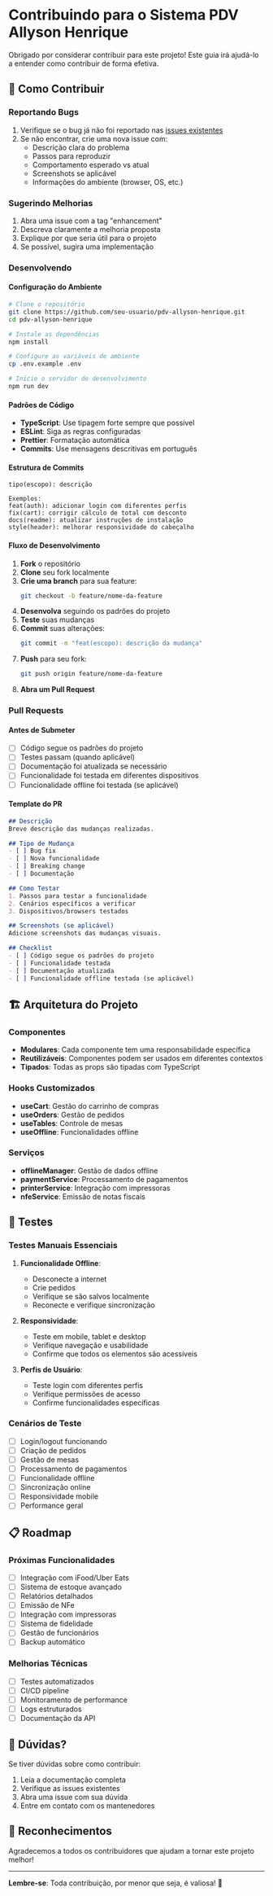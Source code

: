 # Contribuindo para o Sistema PDV Allyson Henrique

Obrigado por considerar contribuir para este projeto! Este guia irá ajudá-lo a entender como contribuir de forma efetiva.

## 🚀 Como Contribuir

### Reportando Bugs

1. Verifique se o bug já não foi reportado nas [issues existentes](https://github.com/seu-usuario/pdv-allyson-henrique/issues)
2. Se não encontrar, crie uma nova issue com:
   - Descrição clara do problema
   - Passos para reproduzir
   - Comportamento esperado vs atual
   - Screenshots se aplicável
   - Informações do ambiente (browser, OS, etc.)

### Sugerindo Melhorias

1. Abra uma issue com a tag "enhancement"
2. Descreva claramente a melhoria proposta
3. Explique por que seria útil para o projeto
4. Se possível, sugira uma implementação

### Desenvolvendo

#### Configuração do Ambiente

```bash
# Clone o repositório
git clone https://github.com/seu-usuario/pdv-allyson-henrique.git
cd pdv-allyson-henrique

# Instale as dependências
npm install

# Configure as variáveis de ambiente
cp .env.example .env

# Inicie o servidor de desenvolvimento
npm run dev
```

#### Padrões de Código

- **TypeScript**: Use tipagem forte sempre que possível
- **ESLint**: Siga as regras configuradas
- **Prettier**: Formatação automática
- **Commits**: Use mensagens descritivas em português

#### Estrutura de Commits

```
tipo(escopo): descrição

Exemplos:
feat(auth): adicionar login com diferentes perfis
fix(cart): corrigir cálculo de total com desconto
docs(readme): atualizar instruções de instalação
style(header): melhorar responsividade do cabeçalho
```

#### Fluxo de Desenvolvimento

1. **Fork** o repositório
2. **Clone** seu fork localmente
3. **Crie uma branch** para sua feature:
   ```bash
   git checkout -b feature/nome-da-feature
   ```
4. **Desenvolva** seguindo os padrões do projeto
5. **Teste** suas mudanças
6. **Commit** suas alterações:
   ```bash
   git commit -m "feat(escopo): descrição da mudança"
   ```
7. **Push** para seu fork:
   ```bash
   git push origin feature/nome-da-feature
   ```
8. **Abra um Pull Request**

### Pull Requests

#### Antes de Submeter

- [ ] Código segue os padrões do projeto
- [ ] Testes passam (quando aplicável)
- [ ] Documentação foi atualizada se necessário
- [ ] Funcionalidade foi testada em diferentes dispositivos
- [ ] Funcionalidade offline foi testada (se aplicável)

#### Template do PR

```markdown
## Descrição
Breve descrição das mudanças realizadas.

## Tipo de Mudança
- [ ] Bug fix
- [ ] Nova funcionalidade
- [ ] Breaking change
- [ ] Documentação

## Como Testar
1. Passos para testar a funcionalidade
2. Cenários específicos a verificar
3. Dispositivos/browsers testados

## Screenshots (se aplicável)
Adicione screenshots das mudanças visuais.

## Checklist
- [ ] Código segue os padrões do projeto
- [ ] Funcionalidade testada
- [ ] Documentação atualizada
- [ ] Funcionalidade offline testada (se aplicável)
```

## 🏗️ Arquitetura do Projeto

### Componentes

- **Modulares**: Cada componente tem uma responsabilidade específica
- **Reutilizáveis**: Componentes podem ser usados em diferentes contextos
- **Tipados**: Todas as props são tipadas com TypeScript

### Hooks Customizados

- **useCart**: Gestão do carrinho de compras
- **useOrders**: Gestão de pedidos
- **useTables**: Controle de mesas
- **useOffline**: Funcionalidades offline

### Serviços

- **offlineManager**: Gestão de dados offline
- **paymentService**: Processamento de pagamentos
- **printerService**: Integração com impressoras
- **nfeService**: Emissão de notas fiscais

## 🧪 Testes

### Testes Manuais Essenciais

1. **Funcionalidade Offline**:
   - Desconecte a internet
   - Crie pedidos
   - Verifique se são salvos localmente
   - Reconecte e verifique sincronização

2. **Responsividade**:
   - Teste em mobile, tablet e desktop
   - Verifique navegação e usabilidade
   - Confirme que todos os elementos são acessíveis

3. **Perfis de Usuário**:
   - Teste login com diferentes perfis
   - Verifique permissões de acesso
   - Confirme funcionalidades específicas

### Cenários de Teste

- [ ] Login/logout funcionando
- [ ] Criação de pedidos
- [ ] Gestão de mesas
- [ ] Processamento de pagamentos
- [ ] Funcionalidade offline
- [ ] Sincronização online
- [ ] Responsividade mobile
- [ ] Performance geral

## 📋 Roadmap

### Próximas Funcionalidades

- [ ] Integração com iFood/Uber Eats
- [ ] Sistema de estoque avançado
- [ ] Relatórios detalhados
- [ ] Emissão de NFe
- [ ] Integração com impressoras
- [ ] Sistema de fidelidade
- [ ] Gestão de funcionários
- [ ] Backup automático

### Melhorias Técnicas

- [ ] Testes automatizados
- [ ] CI/CD pipeline
- [ ] Monitoramento de performance
- [ ] Logs estruturados
- [ ] Documentação da API

## 🤔 Dúvidas?

Se tiver dúvidas sobre como contribuir:

1. Leia a documentação completa
2. Verifique as issues existentes
3. Abra uma issue com sua dúvida
4. Entre em contato com os mantenedores

## 🙏 Reconhecimentos

Agradecemos a todos os contribuidores que ajudam a tornar este projeto melhor!

---

**Lembre-se**: Toda contribuição, por menor que seja, é valiosa! 🎉